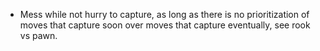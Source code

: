 * Mess while not hurry to capture, as long as there is no prioritization of moves that capture soon over moves that capture eventually, see rook vs pawn.